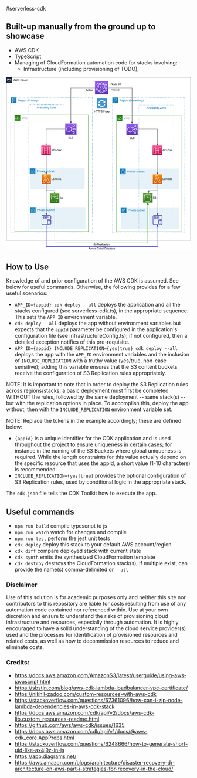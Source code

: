 #serverless-cdk
## Built-up manually from the ground up to showcase

- AWS CDK
- TypeScript
- Managing of CloudFormation automation code for stacks involving:
  - Infrastructure (including provisioning of TODO);

![Architecture Diagram](architecture.png)

## How to Use
Knowledge of and prior configuration of the AWS CDK is assumed.  See below for useful commands.  Otherwise, the following provides for a few useful scenarios:

* `APP_ID={appid} cdk deploy --all` deploys the application and all the stacks configured (see serverless-cdk.ts), in the appropriate sequence.  This sets the `APP_ID` environment variable.
* `cdk deploy --all` deploys the app without environment variables but expects that the `appId` parameter be configured in the application's configuration file (see InfrastructureConfig.ts); if not configured, then a detailed exception notifies of this pre-requisite.
* `APP_ID={appid} INCLUDE_REPLICATION={yes|true} cdk deploy --all` deploys the app with the `APP_ID` environment variables and the inclusion of `INCLUDE_REPLICATION` with a truthy value (yes/true, non-case sensitive); adding this variable ensures that the S3 content buckets receive the configuration of S3 Replication rules appropriately.

NOTE: It is important to note that in order to deploy the S3 Replication rules across regions/stacks, a basic deployment must first be completed WITHOUT the rules, followed by the same deployment -- same stack(s) -- but with the replication options in place.  To accomplish this, deploy the app without, then with the `INCLUDE_REPLICATION` environment variable set.

NOTE: Replace the tokens in the example accordingly; these are defined below:

- `{appid}` is a unique identifier for the CDK application and is used throughout the project to ensure uniqueness in certain cases; for instance in the naming of the S3 Buckets where global uniqueness is required.  While the length constraints for this value actually depend on the specific resource that uses the appId, a short value (1-10 characters) is recommended.
- `INCLUDE_REPLICATION={yes|true}` provides the optional configuration of S3 Replication rules, used by conditional logic in the appropriate stack.

The `cdk.json` file tells the CDK Toolkit how to execute the app.

## Useful commands

* `npm run build`   compile typescript to js
* `npm run watch`   watch for changes and compile
* `npm run test`    perform the jest unit tests
* `cdk deploy`      deploy this stack to your default AWS account/region
* `cdk diff`        compare deployed stack with current state
* `cdk synth`       emits the synthesized CloudFormation template
* `cdk destroy`      destroys the CloudFormation stack(s); if multiple exist, can provide the name(s) comma-delimited or `--all`

### Disclaimer 
Use of this solution is for academic purposes only and neither this site nor contributors to this repository are liable for costs resulting from use of any automation code contained nor referenced within.  Use at your own discretion and ensure to understand the risks of provisioning cloud infrastructure and resources, especially through automation.  It is highly encouraged to have a solid understanding of the cloud service provider(s) used and the processes for identification of provisioned resources and related costs, as well as how to decommission resources to reduce and eliminate costs.

### Credits:
- https://docs.aws.amazon.com/AmazonS3/latest/userguide/using-aws-javascript.html
- https://sbstjn.com/blog/aws-cdk-lambda-loadbalancer-vpc-certificate/
- https://nikhil-zadoo.com/custom-resources-with-aws-cdk
- https://stackoverflow.com/questions/67361096/how-can-i-zip-node-lambda-dependencies-in-aws-cdk-stack
- https://docs.aws.amazon.com/cdk/api/v2/docs/aws-cdk-lib.custom_resources-readme.html
- https://github.com/aws/aws-cdk/issues/1635
- https://docs.aws.amazon.com/cdk/api/v1/docs/@aws-cdk_core.AppProps.html
- https://stackoverflow.com/questions/6248666/how-to-generate-short-uid-like-ax4j9z-in-js
- https://app.diagrams.net/
- https://aws.amazon.com/blogs/architecture/disaster-recovery-dr-architecture-on-aws-part-i-strategies-for-recovery-in-the-cloud/
